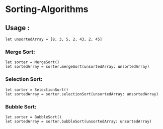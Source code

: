 # Sorting-Algorithms

## Usage :

```let unsortedArray = [8, 3, 5, 2, 43, 2, 45]```  <br />

### **Merge Sort:**

```let sorter = MergeSort()``` <br />
```let sortedArray = sorter.mergeSort(unsortedArray: unsortedArray)```


### **Selection Sort:**

```let sorter = SelectionSort()```  <br />
```let sortedArray = sorter.selectionSort(unsortedArray: unsortedArray)```


### **Bubble Sort:**

```let sorter = BubbleSort()```  <br />
```let sortedArray = sorter.bubbleSort(unsortedArray: unsortedArray)```
